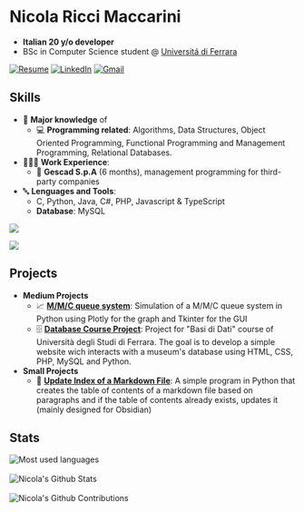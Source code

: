 # Nicola Ricci Maccarini
- **Italian 20 y/o developer**
- BSc in Computer Science student @ [Universitá di Ferrara](https://corsi.unife.it/informatica)

[![Resume](https://img.shields.io/badge/Resume-FFFFFF?style=for-the-badge&logo=googledocs&logoColor=black)](Nicola_Ricci_Maccarini_Software_Developer_Resume.pdf)
[![LinkedIn](https://img.shields.io/badge/LinkedIn-0077B5?style=for-the-badge&logo=linkedin&logoColor=white)](https://www.linkedin.com/in/nicola-ricci-maccarini-a8a979a7/)
[![Gmail](https://img.shields.io/badge/Gmail-F51115?style=for-the-badge&logo=gmail&logoColor=white)](mailto:nicolariccimaccarini2003@gmail.com)

## Skills

- 🧠 **Major knowledge** of
  - 💻 **Programming related**: Algorithms, Data Structures, Object Oriented Programming, Functional Programming and Management Programming, Relational Databases.
- 👨🏻‍💻 **Work Experience**:
  - 🏢 **Gescad S.p.A** (6 months), management programming for third-party companies
- 🔤 **Lenguages and Tools**:
    - C, Python, Java,  C#, PHP, Javascript & TypeScript
    - **Database**: MySQL

[![](https://skillicons.dev/icons?i=c,python,java,cs,javascript,typescript,bash)](https://skillicons.dev)

[![](https://skillicons.dev/icons?i=git,github,mysql,vscode,latex,regex)](https://skillicons.dev)


## Projects 

- **Medium Projects**
  - 📈 [**M/M/C queue system**](https://github.com/Network-Project-Unife/Simulation-of-an-MMC-queue-system): Simulation of a M/M/C queue system in Python using Plotly      for the graph and Tkinter for the GUI
  - 🗄️ [**Database Course Project**](https://github.com/Database-Course-Project-UNIFE/Database-Project): Project for "Basi di Dati" course of Università degli Studi di Ferrara. The goal is to develop a simple website wich interacts with a museum's database using HTML, CSS, PHP, MySQL and Python.
- **Small Projects**
  - 📝 [**Update Index of a Markdown File**](https://github.com/nicolariccimaccarini/UpdateIndexMarkdown): A simple program in Python that creates the table of contents of a markdown file based on paragraphs and if the table of contents already exists, updates it (mainly designed for Obsidian)

## Stats

![Most used languages](https://github-readme-stats.vercel.app/api/top-langs/?username=nicolariccimaccarini&layout=compact&theme=tokyonight)
</br>
</br>
![Nicola's Github Stats](https://github-readme-stats.vercel.app/api?username=nicolariccimaccarini&theme=tokyonight)
</br>
</br>
![Nicola's Github Contributions](https://github-readme-streak-stats.herokuapp.com/?user=nicolariccimaccarini&theme=tokyonight)
